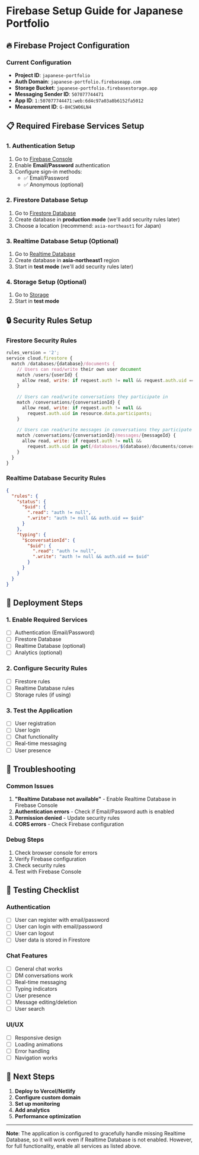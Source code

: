 # Firebase Setup Guide for Japanese Portfolio

## 🔥 Firebase Project Configuration

### Current Configuration
- **Project ID**: `japanese-portfolio`
- **Auth Domain**: `japanese-portfolio.firebaseapp.com`
- **Storage Bucket**: `japanese-portfolio.firebasestorage.app`
- **Messaging Sender ID**: `507077744471`
- **App ID**: `1:507077744471:web:6d4c97a03a8b6152fa5012`
- **Measurement ID**: `G-8HCSW06LN4`

## 📋 Required Firebase Services Setup

### 1. Authentication Setup
1. Go to [Firebase Console](https://console.firebase.google.com/project/japanese-portfolio/authentication/users)
2. Enable **Email/Password** authentication
3. Configure sign-in methods:
   - ✅ Email/Password
   - ✅ Anonymous (optional)

### 2. Firestore Database Setup
1. Go to [Firestore Database](https://console.firebase.google.com/project/japanese-portfolio/firestore/databases/-default-/data)
2. Create database in **production mode** (we'll add security rules later)
3. Choose a location (recommend: `asia-northeast1` for Japan)

### 3. Realtime Database Setup (Optional)
1. Go to [Realtime Database](https://console.firebase.google.com/project/japanese-portfolio/database)
2. Create database in **asia-northeast1** region
3. Start in **test mode** (we'll add security rules later)

### 4. Storage Setup (Optional)
1. Go to [Storage](https://console.firebase.google.com/project/japanese-portfolio/storage)
2. Start in **test mode**

## 🔒 Security Rules Setup

### Firestore Security Rules
```javascript
rules_version = '2';
service cloud.firestore {
  match /databases/{database}/documents {
    // Users can read/write their own user document
    match /users/{userId} {
      allow read, write: if request.auth != null && request.auth.uid == userId;
    }
    
    // Users can read/write conversations they participate in
    match /conversations/{conversationId} {
      allow read, write: if request.auth != null && 
        request.auth.uid in resource.data.participants;
    }
    
    // Users can read/write messages in conversations they participate in
    match /conversations/{conversationId}/messages/{messageId} {
      allow read, write: if request.auth != null && 
        request.auth.uid in get(/databases/$(database)/documents/conversations/$(conversationId)).data.participants;
    }
  }
}
```

### Realtime Database Security Rules
```json
{
  "rules": {
    "status": {
      "$uid": {
        ".read": "auth != null",
        ".write": "auth != null && auth.uid == $uid"
      }
    },
    "typing": {
      "$conversationId": {
        "$uid": {
          ".read": "auth != null",
          ".write": "auth != null && auth.uid == $uid"
        }
      }
    }
  }
}
```

## 🚀 Deployment Steps

### 1. Enable Required Services
- [ ] Authentication (Email/Password)
- [ ] Firestore Database
- [ ] Realtime Database (optional)
- [ ] Analytics (optional)

### 2. Configure Security Rules
- [ ] Firestore rules
- [ ] Realtime Database rules
- [ ] Storage rules (if using)

### 3. Test the Application
- [ ] User registration
- [ ] User login
- [ ] Chat functionality
- [ ] Real-time messaging
- [ ] User presence

## 🔧 Troubleshooting

### Common Issues
1. **"Realtime Database not available"** - Enable Realtime Database in Firebase Console
2. **Authentication errors** - Check if Email/Password auth is enabled
3. **Permission denied** - Update security rules
4. **CORS errors** - Check Firebase configuration

### Debug Steps
1. Check browser console for errors
2. Verify Firebase configuration
3. Check security rules
4. Test with Firebase Console

## 📱 Testing Checklist

### Authentication
- [ ] User can register with email/password
- [ ] User can login with email/password
- [ ] User can logout
- [ ] User data is stored in Firestore

### Chat Features
- [ ] General chat works
- [ ] DM conversations work
- [ ] Real-time messaging
- [ ] Typing indicators
- [ ] User presence
- [ ] Message editing/deletion
- [ ] User search

### UI/UX
- [ ] Responsive design
- [ ] Loading animations
- [ ] Error handling
- [ ] Navigation works

## 🎯 Next Steps

1. **Deploy to Vercel/Netlify**
2. **Configure custom domain**
3. **Set up monitoring**
4. **Add analytics**
5. **Performance optimization**

---

**Note**: The application is configured to gracefully handle missing Realtime Database, so it will work even if Realtime Database is not enabled. However, for full functionality, enable all services as listed above.
